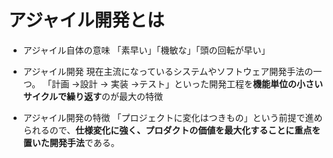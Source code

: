 # アジャイル開発とは

- アジャイル自体の意味
「素早い」「機敏な」「頭の回転が早い」

- アジャイル開発
現在主流になっているシステムやソフトウェア開発手法の一つ。
「計画 ->設計 -> 実装 ->テスト」といった開発工程を**機能単位の小さいサイクルで繰り返す**のが最大の特徴

- アジャイル開発の特徴
「プロジェクトに変化はつきもの」という前提で進められるので、**仕様変化に強く、プロダクトの価値を最大化することに重点を置いた開発手法**である。
